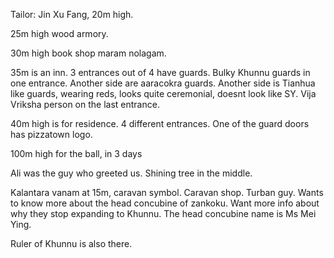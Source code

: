 Tailor: Jin Xu Fang, 20m high. 

25m high wood armory. 

30m high book shop maram nolagam. 

35m is an inn. 3 entrances out of 4 have guards. Bulky Khunnu guards in one entrance. Another side are aaracokra guards. Another side is Tianhua like guards, wearing reds, looks quite ceremonial, doesnt look like SY. Vija Vriksha person on the last entrance.

40m high is for residence. 4 different entrances. One of the guard doors has pizzatown logo.

100m high for the ball, in 3 days

Ali was the guy who greeted us. Shining tree in the middle.

Kalantara vanam at 15m, caravan symbol. Caravan shop. Turban guy. Wants to know more about the head concubine of zankoku. Want more info about why they stop expanding to Khunnu. The head concubine name is Ms Mei Ying.

Ruler of Khunnu is also there.